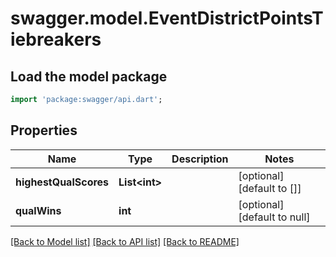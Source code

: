# swagger.model.EventDistrictPointsTiebreakers

## Load the model package
```dart
import 'package:swagger/api.dart';
```

## Properties
Name | Type | Description | Notes
------------ | ------------- | ------------- | -------------
**highestQualScores** | **List&lt;int&gt;** |  | [optional] [default to []]
**qualWins** | **int** |  | [optional] [default to null]

[[Back to Model list]](../README.md#documentation-for-models) [[Back to API list]](../README.md#documentation-for-api-endpoints) [[Back to README]](../README.md)



